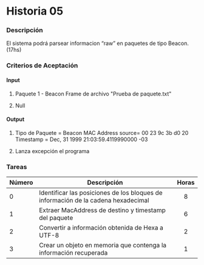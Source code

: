 # Historia 05

### Descripción

El sistema podrá parsear informacion “raw” en paquetes de tipo Beacon. (17hs)


### Criterios de Aceptación

#### Input

1) Paquete 1 - Beacon Frame de archivo "Prueba de paquete.txt" 

2) Null

#### Output

1) Tipo de Paquete = Beacon
   MAC Address source= 00 23 9c 3b d0 20
   Timestamp = Dec, 31 1999 21:03:59.4119990000 -03

2) Lanza excepción el programa

### Tareas

| Número | Descripción | Horas | 
| ------ | ------ | :------: |
| 0 | Identificar las posiciones de los bloques de información de la cadena hexadecimal | 8 |
| 1 | Extraer MacAddress de destino y timestamp del paquete | 6 |
| 2 | Convertir a información obtenida de Hexa a UTF-8 | 2 |
| 3 | Crear un objeto en memoria que contenga la información recuperada | 1 | 
 
